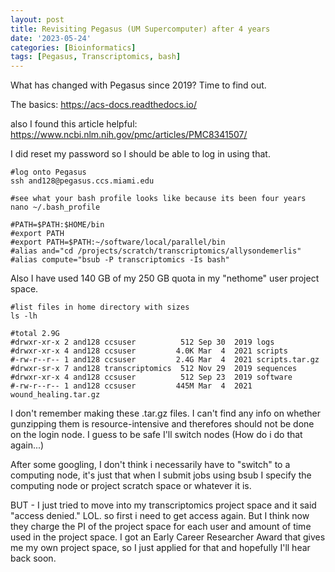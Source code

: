 ```yaml
---
layout: post
title: Revisiting Pegasus (UM Supercomputer) after 4 years
date: '2023-05-24'
categories: [Bioinformatics]
tags: [Pegasus, Transcriptomics, bash]
---
```


What has changed with Pegasus since 2019? Time to find out.

The basics: https://acs-docs.readthedocs.io/

also I found this article helpful: https://www.ncbi.nlm.nih.gov/pmc/articles/PMC8341507/

I did reset my password so I should be able to log in using that.

```{bash}
#log onto Pegasus
ssh and128@pegasus.ccs.miami.edu

#see what your bash profile looks like because its been four years
nano ~/.bash_profile

#PATH=$PATH:$HOME/bin
#export PATH
#export PATH=$PATH:~/software/local/parallel/bin
#alias and="cd /projects/scratch/transcriptomics/allysondemerlis"
#alias compute="bsub -P transcriptomics -Is bash"
```
Also I have used 140 GB of my 250 GB quota in my "nethome" user project space. 

```{bash}
#list files in home directory with sizes
ls -lh 

#total 2.9G
#drwxr-xr-x 2 and128 ccsuser          512 Sep 30  2019 logs
#drwxr-xr-x 4 and128 ccsuser         4.0K Mar  4  2021 scripts
#-rw-r--r-- 1 and128 ccsuser         2.4G Mar  4  2021 scripts.tar.gz
#drwxr-sr-x 7 and128 transcriptomics  512 Nov 29  2019 sequences
#drwxr-xr-x 4 and128 ccsuser          512 Sep 23  2019 software
#-rw-r--r-- 1 and128 ccsuser         445M Mar  4  2021 wound_healing.tar.gz
```

I don't remember making these .tar.gz files. I can't find any info on whether gunzipping them is resource-intensive and therefores should not be done on the login node. I guess to be safe I'll switch nodes (How do i do that again...)

After some googling, I don't think i necessarily have to "switch" to a computing node, it's just that when I submit jobs using bsub I specify the computing node or project scratch space or whatever it is. 

BUT - I just tried to move into my transcriptomics project space and it said "access denied." LOL. so first i need to get access again. But I think now they charge the PI of the project space for each user and amount of time used in the project space. I got an Early Career Researcher Award that gives me my own project space, so I just applied for that and hopefully I'll hear back soon. 
